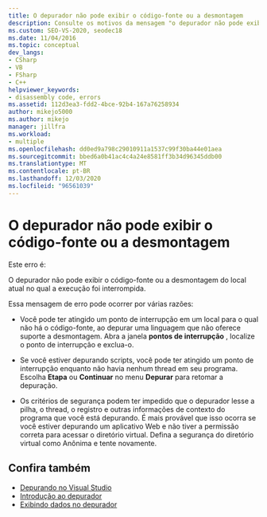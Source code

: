 ```yaml
---
title: O depurador não pode exibir o código-fonte ou a desmontagem
description: Consulte os motivos da mensagem "o depurador não pode exibir o código-fonte ou a desmontagem do local atual em que a execução foi interrompida".
ms.custom: SEO-VS-2020, seodec18
ms.date: 11/04/2016
ms.topic: conceptual
dev_langs:
- CSharp
- VB
- FSharp
- C++
helpviewer_keywords:
- disassembly code, errors
ms.assetid: 112d3ea3-fdd2-4bce-92b4-167a76258934
author: mikejo5000
ms.author: mikejo
manager: jillfra
ms.workload:
- multiple
ms.openlocfilehash: dd0ed9a798c29010911a1537c99f30ba44e01aea
ms.sourcegitcommit: bbed6a0b41ac4c4a24e8581ff3b34d96345ddb00
ms.translationtype: MT
ms.contentlocale: pt-BR
ms.lasthandoff: 12/03/2020
ms.locfileid: "96561039"
---
```

# <a name="debugger-cannot-display-source-code-or-disassembly"></a>O depurador não pode exibir o código-fonte ou a desmontagem
Este erro é:

 O depurador não pode exibir o código-fonte ou a desmontagem do local atual no qual a execução foi interrompida.

 Essa mensagem de erro pode ocorrer por várias razões:

- Você pode ter atingido um ponto de interrupção em um local para o qual não há o código-fonte, ao depurar uma linguagem que não oferece suporte a desmontagem. Abra a janela **pontos de interrupção** , localize o ponto de interrupção e exclua-o.

- Se você estiver depurando scripts, você pode ter atingido um ponto de interrupção enquanto não havia nenhum thread em seu programa. Escolha **Etapa** ou **Continuar** no menu **Depurar** para retomar a depuração.

- Os critérios de segurança podem ter impedido que o depurador lesse a pilha, o thread, o registro e outras informações de contexto do programa que você está depurando. É mais provável que isso ocorra se você estiver depurando um aplicativo Web e não tiver a permissão correta para acessar o diretório virtual. Defina a segurança do diretório virtual como Anônima e tente novamente.

## <a name="see-also"></a>Confira também
- [Depurando no Visual Studio](../debugger/index.yml)
- [Introdução ao depurador](../debugger/debugger-feature-tour.md)
- [Exibindo dados no depurador](../debugger/viewing-data-in-the-debugger.md)